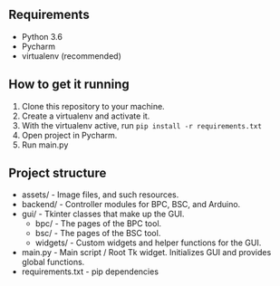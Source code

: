 ## Requirements
* Python 3.6
* Pycharm
* virtualenv (recommended)

## How to get it running
1. Clone this repository to your machine.
2. Create a virtualenv and activate it.
3. With the virtualenv active, run `pip install -r requirements.txt`
4. Open project in Pycharm.
5. Run main.py

## Project structure

* assets/ - Image files, and such resources.
* backend/ - Controller modules for BPC, BSC, and Arduino.
* gui/ - Tkinter classes that make up the GUI.
    * bpc/ - The pages of the BPC tool.
    * bsc/ - The pages of the BSC tool.
    * widgets/ - Custom widgets and helper functions for the GUI.
* main.py - Main script / Root Tk widget. Initializes GUI and provides global functions.
* requirements.txt - pip dependencies
